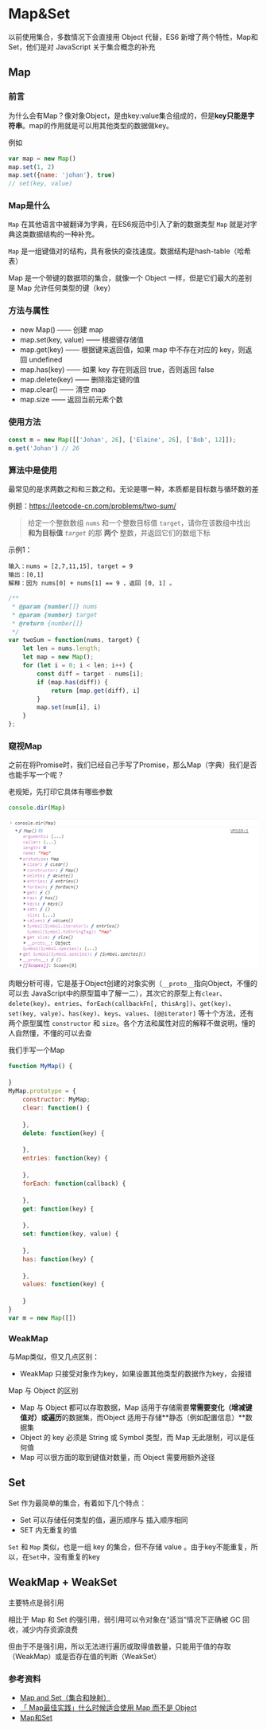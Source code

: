 # Map&Set



以前使用集合，多数情况下会直接用 Object 代替，ES6 新增了两个特性，Map和Set，他们是对 JavaScript 关于集合概念的补充



## Map



### 前言

为什么会有Map？像对象Object，是由key:value集合组成的，但是**key只能是字符串**。map的作用就是可以用其他类型的数据做key。

例如

```javascript
var map = new Map()
map.set(1, 2)
map.set({name: 'johan'}, true)
// set(key, value)
```



### Map是什么

`Map`  在其他语言中被翻译为字典，在ES6规范中引入了新的数据类型 `Map` 就是对字典这类数据结构的一种补充。

`Map` 是一组键值对的结构，具有极快的查找速度。数据结构是hash-table（哈希表）

Map 是一个带键的数据项的集合，就像一个 Object 一样，但是它们最大的差别是 Map 允许任何类型的键（key）



### 方法与属性

- new Map() —— 创建 map
- map.set(key, value) —— 根据键存储值
- map.get(key) —— 根据键来返回值，如果 map 中不存在对应的 key，则返回 undefined
- map.has(key) —— 如果 key 存在则返回 true，否则返回 false
- map.delete(key) —— 删除指定键的值
- map.clear() —— 清空 map
- map.size —— 返回当前元素个数



### 使用方法

```javascript
const m = new Map([['Johan', 26], ['Elaine', 26], ['Bob', 12]]);
m.get('Johan') // 26
```



### 算法中是使用

最常见的是求两数之和和三数之和。无论是哪一种，本质都是目标数与循环数的差

例题：https://leetcode-cn.com/problems/two-sum/

> 给定一个整数数组 `nums` 和一个整数目标值 `target`，请你在该数组中找出 **和为目标值** *`target`* 的那 **两个** 整数，并返回它们的数组下标



示例1：

```
输入：nums = [2,7,11,15], target = 9
输出：[0,1]
解释：因为 nums[0] + nums[1] == 9 ，返回 [0, 1] 。
```



```javascript
/**
 * @param {number[]} nums
 * @param {number} target
 * @return {number[]}
 */
var twoSum = function(nums, target) {
    let len = nums.length;
    let map = new Map();
    for (let i = 0; i < len; i++) {
        const diff = target - nums[i];
        if (map.has(diff)) {
            return [map.get(diff), i]
        }
        map.set(num[i], i)
    }
};
```



### 窥视Map

之前在将Promise时，我们已经自己手写了Promise，那么Map（字典）我们是否也能手写一个呢？

老规矩，先打印它具体有哪些参数

```javascript
console.dir(Map)
```

![Map构造函数结构](../.vuepress/public/images/ES6/Map构造函数结构.png)

肉眼分析可得，它是基于Object创建的对象实例（`__proto__`指向Object，不懂的可以去 JavaScript中的原型篇中了解一二），其次它的原型上有`clear`、`delete(key)`、`entries`、`forEach(callbackFn[, thisArg])`、`get(key)`、`set(key, valye)`、`has(key)`、`keys`、`values`、`[@@iterator]` 等十个方法，还有两个原型属性 `constructor` 和 `size`。各个方法和属性对应的解释不做说明，懂的人自然懂，不懂的可以去查

我们手写一个Map

```javascript
function MyMap() {
    
}
MyMap.prototype = {
    constructor: MyMap;
    clear: function() {
        
    },
    delete: function(key) {
        
    },
    entries: function(key) {
        
    },
    forEach: function(callback) {
        
    },
    get: function(key) {
        
    },
    set: function(key, value) {
        
    },
    has: function(key) {
        
    },
    values: function(key) {
        
    }
}
var m = new Map([])
```





### WeakMap

与Map类似，但又几点区别：

- WeakMap 只接受对象作为key，如果设置其他类型的数据作为key，会报错



Map 与 Object 的区别

- Map 与 Object 都可以存取数据，Map 适用于存储需要**常需要变化（增减键值对）或遍历**的数据集，而Object 适用于存储**静态（例如配置信息）**数据集
- Object 的 key 必须是 String 或 Symbol 类型，而 Map 无此限制，可以是任何值
- Map 可以很方面的取到键值对数量，而 Object 需要用额外途径







## Set

Set 作为最简单的集合，有着如下几个特点：

- Set 可以存储任何类型的值，遍历顺序与 插入顺序相同
- SET 内无重复的值



`Set` 和 `Map` 类似，也是一组 key 的集合，但不存储 value 。由于key不能重复，所以，在`Set`中，没有重复的key



## WeakMap + WeakSet

主要特点是弱引用

相比于 Map 和 Set 的强引用，弱引用可以令对象在“适当”情况下正确被 GC 回收，减少内存资源浪费

但由于不是强引用，所以无法进行遍历或取得值数量，只能用于值的存取（WeakMap）或是否存在值的判断（WeakSet）





### 参考资料

- [Map and Set（集合和映射）](https://zh.javascript.info/map-set)
- [「 Map最佳实践」什么时候适合使用 Map 而不是 Object](https://mp.weixin.qq.com/s/ax-Lec-wam0pptpRTH5Log)
- [Map和Set](https://www.liaoxuefeng.com/wiki/1022910821149312/1023024181109440)



